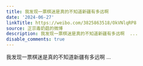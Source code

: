 ```yaml
---
title: 我发现一票棋迷是真的不知道新疆有多远啊
date: '2024-06-27'
linkTitle: https://weibo.com/3825863518/OkVNlqRP8
source: 正宗毒奶菇的微博
description: 我发现一票棋迷是真的不知道新疆有多远啊  ...
disable_comments: true
---
```

我发现一票棋迷是真的不知道新疆有多远啊  ...